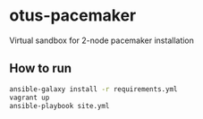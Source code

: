 # otus-pacemaker
Virtual sandbox for 2-node pacemaker installation

## How to run
```bash
ansible-galaxy install -r requirements.yml
vagrant up
ansible-playbook site.yml
```

